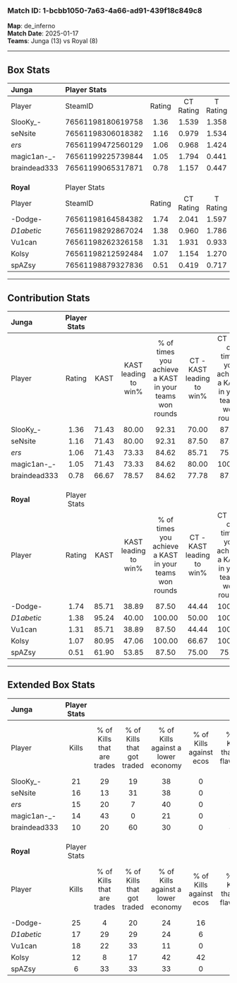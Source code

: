 ### Match ID: 1-bcbb1050-7a63-4a66-ad91-439f18c849c8  
**Map**: de_inferno  
**Match Date**: 2025-01-17  
**Teams**: Junga (13) vs Royal (8)  

---  

## Box Stats  

| **Junga**    | Player Stats      |        |           |          |       |       |       |         |        |      |     |
| :- | :- | :-: | :-: | :-: | :-: | :-: | :-: | :-: | :-: | :-: | :-: |
| Player       | SteamID           | Rating | CT Rating | T Rating | KAST  |  ADR  | Kills | Assists | Deaths | K/D  | HS% |
| SlooKy_-     | 76561198180619758 |  1.36  |   1.539   |  1.358   | 71.43 | 97.8  |  21   |    6    |   17   | 1.24 | 57  |
| seNsite      | 76561198306018382 |  1.16  |   0.979   |  1.534   | 71.43 | 91.0  |  16   |    8    |   16   | 1.00 | 75  |
| _ers_        | 76561199472560129 |  1.06  |   0.968   |  1.424   | 71.43 | 62.9  |  15   |    3    |   14   | 1.07 | 33  |
| magic1an-_-  | 76561199225739844 |  1.05  |   1.794   |  0.441   | 71.43 | 77.5  |  14   |    6    |   15   | 0.93 | 50  |
| braindead333 | 76561199065317871 |  0.78  |   1.157   |  0.447   | 66.67 | 60.8  |  10   |    6    |   16   | 0.63 | 70  |
|              |                   |        |           |          |       |       |       |         |        |      |     |
|              |                   |        |           |          |       |       |       |         |        |      |     |
|              |                   |        |           |          |       |       |       |         |        |      |     |
| **Royal**    | Player Stats      |        |           |          |       |       |       |         |        |      |     |
| Player       | SteamID           | Rating | CT Rating | T Rating | KAST  |  ADR  | Kills | Assists | Deaths | K/D  | HS% |
| -Dodge-      | 76561198164584382 |  1.74  |   2.041   |  1.597   | 85.71 | 124.2 |  25   |    6    |   16   | 1.56 | 60  |
| _D1abetic_   | 76561198292867024 |  1.38  |   0.960   |  1.786   | 95.24 | 76.5  |  17   |    2    |   13   | 1.31 | 41  |
| Vu1can       | 76561198262326158 |  1.31  |   1.931   |  0.933   | 85.71 | 95.0  |  18   |    7    |   18   | 1.00 | 50  |
| Kolsy        | 76561198212592484 |  1.07  |   1.154   |  1.270   | 80.95 | 76.2  |  12   |    7    |   14   | 0.86 | 33  |
| spAZsy       | 76561198879327836 |  0.51  |   0.419   |  0.717   | 61.90 | 33.7  |   6   |    5    |   15   | 0.40 | 16  |
---  

## Contribution Stats  

| **Junga**    | Player Stats |       |                      |                                                        |                           |                                                             |                          |                                                            |
| :- | :-: | :-: | :-: | :-: | :-: | :-: | :-: | :-: |
| Player       |    Rating    | KAST  | KAST leading to win% | % of times you achieve a KAST in your teams won rounds | CT - KAST leading to win% | CT - % of times you achieve a KAST in your teams won rounds | T - KAST leading to win% | T - % of times you achieve a KAST in your teams won rounds |
| SlooKy_-     |     1.36     | 71.43 |        80.00         |                         92.31                          |           70.00           |                            87.50                            |          100.00          |                           100.00                           |
| seNsite      |     1.16     | 71.43 |        80.00         |                         92.31                          |           87.50           |                            87.50                            |          71.43           |                           100.00                           |
| _ers_        |     1.06     | 71.43 |        73.33         |                         84.62                          |           85.71           |                            75.00                            |          62.50           |                           100.00                           |
| magic1an-_-  |     1.05     | 71.43 |        73.33         |                         84.62                          |           80.00           |                           100.00                            |          60.00           |                           60.00                            |
| braindead333 |     0.78     | 66.67 |        78.57         |                         84.62                          |           77.78           |                            87.50                            |          80.00           |                           80.00                            |
|              |              |       |                      |                                                        |                           |                                                             |                          |                                                            |
|              |              |       |                      |                                                        |                           |                                                             |                          |                                                            |
|              |              |       |                      |                                                        |                           |                                                             |                          |                                                            |
| **Royal**    | Player Stats |       |                      |                                                        |                           |                                                             |                          |                                                            |
| Player       |    Rating    | KAST  | KAST leading to win% | % of times you achieve a KAST in your teams won rounds | CT - KAST leading to win% | CT - % of times you achieve a KAST in your teams won rounds | T - KAST leading to win% | T - % of times you achieve a KAST in your teams won rounds |
| -Dodge-      |     1.74     | 85.71 |        38.89         |                         87.50                          |           44.44           |                           100.00                            |          33.33           |                           75.00                            |
| _D1abetic_   |     1.38     | 95.24 |        40.00         |                         100.00                         |           50.00           |                           100.00                            |          33.33           |                           100.00                           |
| Vu1can       |     1.31     | 85.71 |        38.89         |                         87.50                          |           44.44           |                           100.00                            |          33.33           |                           75.00                            |
| Kolsy        |     1.07     | 80.95 |        47.06         |                         100.00                         |           66.67           |                           100.00                            |          36.36           |                           100.00                           |
| spAZsy       |     0.51     | 61.90 |        53.85         |                         87.50                          |           75.00           |                            75.00                            |          44.44           |                           100.00                           |
---  

## Extended Box Stats  

| **Junga**    | Player Stats |                            |                            |                                    |                         |                              |                                 |        |                             |                                     |                          |                               |                            |
| :- | :-: | :-: | :-: | :-: | :-: | :-: | :-: | :-: | :-: | :-: | :-: | :-: | :-: |
| Player       |    Kills     | % of Kills that are trades | % of Kills that got traded | % of Kills against a lower economy | % of Kills against ecos | % of Kills that are flawless | % of Kills that are close duels | Deaths | % of Deaths that get traded | % of Deaths against a lower economy | % of Deaths against ecos | % of Deaths that are flawless | % of Deaths that are close |
| SlooKy_-     |      21      |             29             |             19             |                 38                 |            0            |              62              |                5                |   17   |             24              |                 29                  |            0             |              88               |             0              |
| seNsite      |      16      |             13             |             31             |                 38                 |            0            |              63              |                0                |   16   |             19              |                 31                  |            0             |              75               |             0              |
| _ers_        |      15      |             20             |             7              |                 40                 |            0            |              67              |                0                |   14   |             29              |                 21                  |            0             |              57               |             7              |
| magic1an-_-  |      14      |             43             |             0              |                 21                 |            0            |              64              |                0                |   15   |             40              |                 27                  |            0             |              53               |             27             |
| braindead333 |      10      |             20             |             60             |                 30                 |            0            |              40              |               10                |   16   |             19              |                 19                  |            0             |              63               |             13             |
|              |              |                            |                            |                                    |                         |                              |                                 |        |                             |                                     |                          |                               |                            |
|              |              |                            |                            |                                    |                         |                              |                                 |        |                             |                                     |                          |                               |                            |
|              |              |                            |                            |                                    |                         |                              |                                 |        |                             |                                     |                          |                               |                            |
| **Royal**    | Player Stats |                            |                            |                                    |                         |                              |                                 |        |                             |                                     |                          |                               |                            |
| Player       |    Kills     | % of Kills that are trades | % of Kills that got traded | % of Kills against a lower economy | % of Kills against ecos | % of Kills that are flawless | % of Kills that are close duels | Deaths | % of Deaths that get traded | % of Deaths against a lower economy | % of Deaths against ecos | % of Deaths that are flawless | % of Deaths that are close |
| -Dodge-      |      25      |             4              |             20             |                 24                 |           16            |              84              |                4                |   16   |             13              |                 13                  |            0             |              63               |             0              |
| _D1abetic_   |      17      |             29             |             29             |                 24                 |            6            |              59              |                6                |   13   |             15              |                 15                  |            0             |              69               |             0              |
| Vu1can       |      18      |             22             |             33             |                 11                 |            0            |              56              |               22                |   18   |             11              |                 17                  |            0             |              61               |             6              |
| Kolsy        |      12      |             8              |             17             |                 42                 |           42            |              58              |                8                |   14   |             50              |                 14                  |            0             |              50               |             0              |
| spAZsy       |      6       |             33             |             33             |                 33                 |            0            |              67              |                0                |   15   |             20              |                 13                  |            0             |              67               |             7              |
